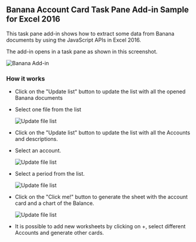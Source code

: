 ## Banana Account Card Task Pane Add-in Sample for Excel 2016

This task pane add-in shows how to extract some data from Banana documents by using the JavaScript APIs in Excel 2016.

The add-in opens in a task pane as shown in this screenshot.

![Banana Add-in](https://raw.githubusercontent.com/BananaAccounting/General/master/OfficeAddIns/ExcelAddIns/AccountCard/Images/AccountCard_AddIn.png)


### How it works

* Click on the "Update list" button to update the list with all the opened Banana documents

* Select one file from the list
    
	![Update file list](https://raw.githubusercontent.com/BananaAccounting/General/master/OfficeAddIns/ExcelAddIns/AccountCard/Images/AccountCard_AddIn_file_selection.png)
    
 
* Click on the "Update list" button to update the list with all the Accounts and descriptions.
    
* Select an account.

	![Update file list](https://raw.githubusercontent.com/BananaAccounting/General/master/OfficeAddIns/ExcelAddIns/AccountCard/Images/AccountCard_AddIn_account_selection.png)
    
    
* Select a period from the list.
    
	![Update file list](https://raw.githubusercontent.com/BananaAccounting/General/master/OfficeAddIns/ExcelAddIns/AccountCard/Images/AccountCard_AddIn_period_selection.png)
    
    
* Click on the "Click me!" button to generate the sheet with the account card and a chart of the Balance.
    
	![Update file list](https://raw.githubusercontent.com/BananaAccounting/General/master/OfficeAddIns/ExcelAddIns/AccountCard/Images/AccountCard_addIn_Example.png)
  
  
* It is possible to add new worksheets by clicking on +, select different Accounts and generate other cards.


